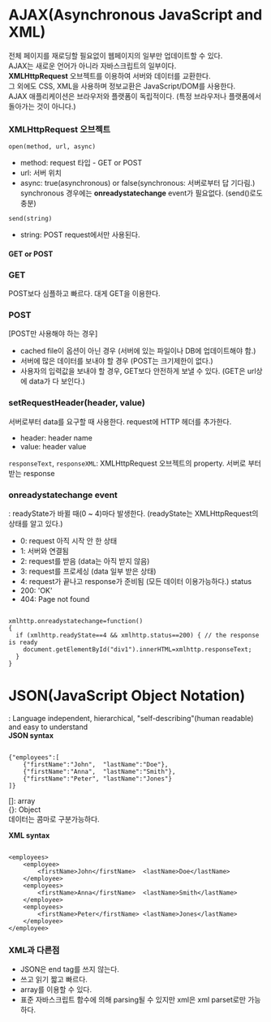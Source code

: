# AJAX(Asynchronous JavaScript and XML)  
전체 페이지를 재로딩할 필요없이 웹페이지의 일부만 업데이트할 수 있다.  
AJAX는 새로운 언어가 아니라 자바스크립트의 일부이다.  
__XMLHttpRequest__ 오브젝트를 이용하여 서버와 데이터를 교환한다.  
그 외에도 CSS, XML을 사용하며 정보교환은 JavaScript/DOM를 사용한다.  
AJAX 애플리케이션은 브라우저와 플랫폼이 독립적이다. (특정 브라우저나 플랫폼에서 돌아가는 것이 아니다.)  

### XMLHttpRequest 오브젝트  
`open(method, url, async)`  
* method: request 타입 - GET or POST  
* url: 서버 위치  
* async: true(asynchronous) or false(synchronous: 서버로부터 답 기다림.)  
synchronous 경우에는 __onreadystatechange__ event가 필요없다. (send()로도 충분)  

`send(string)`  
* string: POST request에서만 사용된다.  


#### GET or POST  
### GET  
POST보다 심플하고 빠르다. 대게 GET을 이용한다.  
### POST  
[POST만 사용해야 하는 경우]  
* cached file이 옵션이 아닌 경우 (서버에 있는 파일이나 DB에 업데이트해야 함.)  
* 서버에 많은 데이터를 보내야 할 경우 (POST는 크기제한이 없다.)  
* 사용자의 입력값을 보내야 할 경우, GET보다 안전하게 보낼 수 있다. (GET은 url상에 data가 다 보인다.)  


### setRequestHeader(header, value)  
서버로부터 data를 요구할 때 사용한다. request에 HTTP 헤더를 추가한다.  
* header: header name  
* value: header value  

`responseText`, `responseXML`: XMLHttpRequest 오브젝트의 property. 서버로 부터 받는 response  

### onreadystatechange event  
: readyState가 바뀔 때(0 ~ 4)마다 발생한다. (readyState는 XMLHttpRequest의 상태를 알고 있다.)  
* 0: request 아직 시작 안 한 상태  
* 1: 서버와 연결됨  
* 2: request를 받음 (data는 아직 받지 않음)  
* 3: request를 프로세싱 (data 일부 받은 상태)  
* 4: request가 끝나고 response가 준비됨 (모든 데이터 이용가능하다.)
status  
* 200: 'OK'  
* 404: Page not found  

<pre><code>
xmlhttp.onreadystatechange=function()
{
  if (xmlhttp.readyState==4 && xmlhttp.status==200) { // the response is ready
    document.getElementById("div1").innerHTML=xmlhttp.responseText;
  }
}
</code></pre>  



# JSON(JavaScript Object Notation)  
: Language independent, hierarchical, "self-describing"(human readable) and easy to understand  
__JSON syntax__  
<pre><code>
{"employees":[
    {"firstName":"John",  "lastName":"Doe"},
    {"firstName":"Anna",  "lastName":"Smith"},
    {"firstName":"Peter", "lastName":"Jones"}
]}
</code></pre>  

[]: array  
{}: Object  
데이터는 콤마로 구분가능하다.  

__XML syntax__  
<pre><code>
&lt;employees&gt;
    &lt;employee&gt;
        &lt;firstName&gt;John&lt;/firstName&gt;  &lt;lastName&gt;Doe&lt;/lastName&gt;
    &lt;/employee&gt;
    &lt;employees&gt;
        &lt;firstName&gt;Anna&lt;/firstName&gt;  &lt;lastName&gt;Smith&lt;/lastName&gt;
    &lt;/employee&gt;
    &lt;employees&gt;
        &lt;firstName&gt;Peter&lt;/firstName&gt; &lt;lastName&gt;Jones&lt;/lastName&gt;
    &lt;/employee&gt;
&lt;/employee&gt;
</code></pre>  

### XML과 다른점  
* JSON은 end tag를 쓰지 않는다.  
* 쓰고 읽기 짧고 빠르다.  
* array를 이용할 수 있다.  
* 표준 자바스크립트 함수에 의해 parsing될 수 있지만 xml은 xml parset로만 가능하다.  
